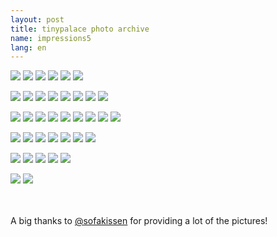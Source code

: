 ```yaml
---
layout: post
title: tinypalace photo archive
name: impressions5
lang: en
---
```


<div class="photogalerie">

<a href="/assets/img/2016/1/IMG_20160521_145447793.jpg" target="_blank"><img src="/assets/img/2016/1/IMG_20160521_145447793.jpg"></a>
<a href="/assets/img/2016/1/IMGP0433.jpg" target="_blank"><img src="/assets/img/2016/1/IMGP0433.jpg"></a>
<a href="/assets/img/2016/1/IMGP0455.jpg" target="_blank"><img src="/assets/img/2016/1/IMGP0455.jpg"></a>
<a href="/assets/img/2016/1/IMGP0525.jpg" target="_blank"><img src="/assets/img/2016/1/IMGP0525.jpg"></a>
<a href="/assets/img/2016/1/IMGP0526.jpg" target="_blank"><img src="/assets/img/2016/1/IMGP0526.jpg"></a>
<a href="/assets/img/2016/1/P1080876.jpg" target="_blank"><img src="/assets/img/2016/1/P1080876.jpg"></a>

<a href="/assets/img/2016/2/IMG_20160520_204304615(1).jpg" target="_blank"><img src="/assets/img/2016/2/IMG_20160520_204304615(1).jpg"></a>
<a href="/assets/img/2016/2/IMGP0531.jpg" target="_blank"><img src="/assets/img/2016/2/IMGP0531.jpg"></a>
<a href="/assets/img/2016/2/P1080869.jpg" target="_blank"><img src="/assets/img/2016/2/P1080869.jpg"></a>
<a href="/assets/img/2016/2/P1080871.jpg" target="_blank"><img src="/assets/img/2016/2/P1080871.jpg"></a>
<a href="/assets/img/2016/2/P1080900.jpg" target="_blank"><img src="/assets/img/2016/2/P1080900.jpg"></a>
<a href="/assets/img/2016/2/P1080921.jpg" target="_blank"><img src="/assets/img/2016/2/P1080921.jpg"></a>
<a href="/assets/img/2016/2/P1080929.jpg" target="_blank"><img src="/assets/img/2016/2/P1080929.jpg"></a>
<a href="/assets/img/2016/2/P1090015.jpg" target="_blank"><img src="/assets/img/2016/2/P1090015.jpg"></a>

<a href="/assets/img/2016/3/P1090049.jpg" target="_blank"><img src="/assets/img/2016/3/P1090049.jpg"></a>
<a href="/assets/img/2016/3/IMGP0478.jpg" target="_blank"><img src="/assets/img/2016/3/IMGP0478.jpg"></a>
<a href="/assets/img/2016/3/IMGP0512.jpg" target="_blank"><img src="/assets/img/2016/3/IMGP0512.jpg"></a>
<a href="/assets/img/2016/3/IMGP0610.jpg" target="_blank"><img src="/assets/img/2016/3/IMGP0610.jpg"></a>
<a href="/assets/img/2016/3/IMGP0661.jpg" target="_blank"><img src="/assets/img/2016/3/IMGP0661.jpg"></a>
<a href="/assets/img/2016/3/P1080925.jpg" target="_blank"><img src="/assets/img/2016/3/P1080925.jpg"></a>
<a href="/assets/img/2016/3/P1080959.jpg" target="_blank"><img src="/assets/img/2016/3/P1080959.jpg"></a>
<a href="/assets/img/2016/3/P1090007.jpg" target="_blank"><img src="/assets/img/2016/3/P1090007.jpg"></a>
<a href="/assets/img/2016/3/IMG_20160521_153500102.jpg" target="_blank"><img src="/assets/img/2016/3/IMG_20160521_153500102.jpg"></a>

<a href="/assets/img/2016/4/IMG_20160519_225918.jpg" target="_blank"><img src="/assets/img/2016/4/IMG_20160519_225918.jpg"></a>
<a href="/assets/img/2016/4/IMGP0444.jpg" target="_blank"><img src="/assets/img/2016/4/IMGP0444.jpg"></a>
<a href="/assets/img/2016/4/IMGP0551.jpg" target="_blank"><img src="/assets/img/2016/4/IMGP0551.jpg"></a>
<a href="/assets/img/2016/4/IMGP0553.jpg" target="_blank"><img src="/assets/img/2016/4/IMGP0553.jpg"></a>
<a href="/assets/img/2016/4/IMGP0578.jpg" target="_blank"><img src="/assets/img/2016/4/IMGP0578.jpg"></a>
<a href="/assets/img/2016/4/P1080909.jpg" target="_blank"><img src="/assets/img/2016/4/P1080909.jpg"></a>
<a href="/assets/img/2016/4/P1080910.jpg" target="_blank"><img src="/assets/img/2016/4/P1080910.jpg"></a>

<a href="/assets/img/2016/5/P1080983.jpg" target="_blank"><img src="/assets/img/2016/5/P1080983.jpg"></a>
<a href="/assets/img/2016/5/IMGP0585.jpg" target="_blank"><img src="/assets/img/2016/5/IMGP0585.jpg"></a>
<a href="/assets/img/2016/5/IMGP0631.jpg" target="_blank"><img src="/assets/img/2016/5/IMGP0631.jpg"></a>
<a href="/assets/img/2016/5/P1080944.jpg" target="_blank"><img src="/assets/img/2016/5/P1080944.jpg"></a>
<a href="/assets/img/2016/5/IMGP0484.jpg" target="_blank"><img src="/assets/img/2016/5/IMGP0484.jpg"></a>
<!--ha, this one might be a bit too confusing in retrospect ;> <a href="/assets/img/2016/5/IMG_20160521_131645.jpg" target="_blank"><img src="/assets/img/2016/5/IMG_20160521_131645.jpg"></a>-->
<a href="/assets/img/2016/5/P1080995.jpg" target="_blank"><img src="/assets/img/2016/5/P1080995.jpg"></a>
<a href="/assets/img/2016/5/P1080892.jpg" target="_blank"><img src="/assets/img/2016/5/P1080892.jpg"></a>
</div>
</br></br>
A big thanks to <a href="https://twitter.com/sofakissen" target="_blank">@sofakissen</a> for providing a lot of the pictures!
